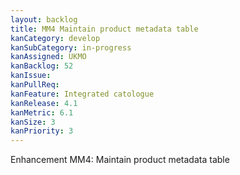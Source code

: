 ```yaml
---
layout: backlog
title: MM4 Maintain product metadata table
kanCategory: develop
kanSubCategory: in-progress
kanAssigned: UKMO
kanBacklog: 52
kanIssue:
kanPullReq:
kanFeature: Integrated catologue
kanRelease: 4.1
kanMetric: 6.1
kanSize: 3
kanPriority: 3
---
```

Enhancement MM4: Maintain product metadata table

